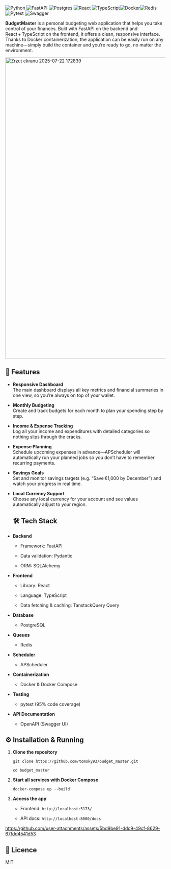 ![Python](https://img.shields.io/badge/python-3670A0?style=for-the-badge&logo=python&logoColor=ffdd54)
![FastAPI](https://img.shields.io/badge/FastAPI-005571?style=for-the-badge&logo=fastapi) ![Postgres](https://img.shields.io/badge/postgres-%23316192.svg?style=for-the-badge&logo=postgresql&logoColor=white)	![React](https://img.shields.io/badge/react-%2320232a.svg?style=for-the-badge&logo=react&logoColor=%2361DAFB)
 ![TypeScript](https://img.shields.io/badge/typescript-%23007ACC.svg?style=for-the-badge&logo=typescript&logoColor=white)![Docker](https://img.shields.io/badge/docker-%230db7ed.svg?style=for-the-badge&logo=docker&logoColor=white)![Redis](https://img.shields.io/badge/redis-%23DD0031.svg?style=for-the-badge&logo=redis&logoColor=white)
![Pytest](https://img.shields.io/badge/pytest-%23ffffff.svg?style=for-the-badge&logo=pytest&logoColor=2f9fe3) ![Swagger](https://img.shields.io/badge/-Swagger-%23Clojure?style=for-the-badge&logo=swagger&logoColor=white)

**BudgetMaster** is a personal budgeting web application that helps you take control of your finances. Built with FastAPI on the backend and React + TypeScript on the frontend, it offers a clean, responsive interface. Thanks to Docker containerization, the application can be easily run on any machine—simply build the container and you’re ready to go, no matter the environment.

<img width="1918" height="944" alt="Zrzut ekranu 2025-07-22 172839" src="https://github.com/user-attachments/assets/0cccfbe8-606e-4bcc-a97d-b3f1397c3e5e" />


## 🚀 Features
- **Responsive Dashboard**  
    The main dashboard displays all key metrics and financial summaries in one view, so you’re always on top of your wallet.
  
- **Monthly Budgeting**  
    Create and track budgets for each month to plan your spending step by step.
    
- **Income & Expense Tracking**  
    Log all your income and expenditures with detailed categories so nothing slips through the cracks.
    
- **Expense Planning**  
    Schedule upcoming expenses in advance—APScheduler will automatically run your planned jobs so you don’t have to remember recurring payments.
    
- **Savings Goals**  
    Set and monitor savings targets (e.g. “Save €1,000 by December”) and watch your progress in real time.
    
- **Local Currency Support**  
    Choose any local currency for your account and see values automatically adjust to your region.

    ## 🛠️ Tech Stack

- **Backend**
    
    - Framework: FastAPI
        
    - Data validation: Pydantic
        
    - ORM: SQLAlchemy
        
- **Frontend**
    
    - Library: React
        
    - Language: TypeScript
        
    - Data fetching & caching: TanstackQuery Query
        
- **Database**
    
    - PostgreSQL
        
- **Queues**
    
    - Redis
        
- **Scheduler**
    
    - APScheduler
        
- **Containerization**
    
    - Docker & Docker Compose
        
- **Testing**
    
    - pytest (95% code coverage)
        
- **API Documentation**
    
    - OpenAPI (Swagger UI)
 

 ## ⚙️ Installation & Running

1. **Clone the repository**
    
    `git clone https://github.com/tomsky93/budget_master.git`
   
   `cd budget_master`
    
3. **Start all services with Docker Compose**
    
    `docker-compose up --build`
    
4. **Access the app**
    
    - Frontend: `http://localhost:5173/`
        
    - API docs: `http://localhost:8000/docs`



https://github.com/user-attachments/assets/5bd9be91-ddc9-49cf-8629-67fdd4541d53


## 📄 Licence

MIT
